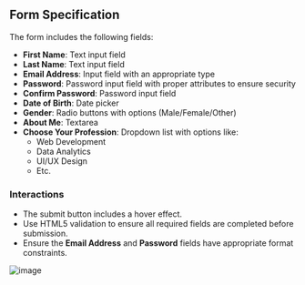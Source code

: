## Form Specification

The form includes the following fields:

- **First Name**: Text input field
- **Last Name**: Text input field
- **Email Address**: Input field with an appropriate type
- **Password**: Password input field with proper attributes to ensure security
- **Confirm Password**: Password input field
- **Date of Birth**: Date picker
- **Gender**: Radio buttons with options (Male/Female/Other)
- **About Me**: Textarea
- **Choose Your Profession**: Dropdown list with options like:
  - Web Development
  - Data Analytics
  - UI/UX Design
  - Etc.

### Interactions

- The submit button includes a hover effect.
- Use HTML5 validation to ensure all required fields are completed before submission.
- Ensure the **Email Address** and **Password** fields have appropriate format constraints.

![image](https://github.com/user-attachments/assets/9a84e6c8-9418-4514-b23f-88d02f0f4284)
